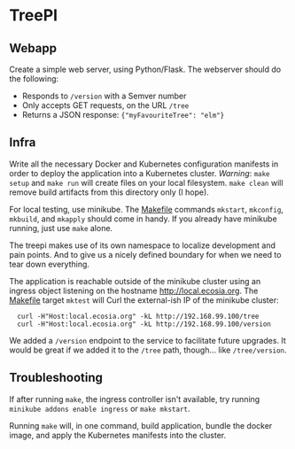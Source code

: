# TreePI

## Webapp
Create a simple web server, using Python/Flask. The webserver should do the following:

 - Responds to `/version` with a Semver number
 - Only accepts GET requests, on the URL `/tree`
 - Returns a JSON response: `{"myFavouriteTree": "elm"}`

## Infra
Write all the necessary Docker and Kubernetes configuration manifests in order to deploy the application into a Kubernetes cluster. 
*Warning*: `make setup` and `make run` will create files on your local filesystem. `make clean` will remove build artifacts from this directory only (I hope).

For local testing, use minikube. The [Makefile](./Makefile) commands `mkstart`, `mkconfig`, `mkbuild`, and `mkapply` should come in handy. If you already have minikube running, just use `make` alone.

The treepi makes use of its own namespace to localize development and pain points. And to give us a nicely defined boundary for when we need to tear down everything.

The application is reachable outside of the minikube cluster using an ingress object listening on the hostname http://local.ecosia.org. The [Makefile](./Makefile) target `mktest` will Curl the external-ish IP of the minikube cluster:
  ```
 	curl -H"Host:local.ecosia.org" -kL http://192.168.99.100/tree
	curl -H"Host:local.ecosia.org" -kL http://192.168.99.100/version
  ```
  
We added a `/version` endpoint to the service to facilitate future upgrades. It would be great if we added it to the `/tree` path, though... like `/tree/version`.

## Troubleshooting
If after running `make`, the ingress controller isn't available, try running `minikube addons enable ingress` or `make mkstart`.

Running `make` will, in one command, build application, bundle the docker image, and apply the Kubernetes manifests into the cluster.
